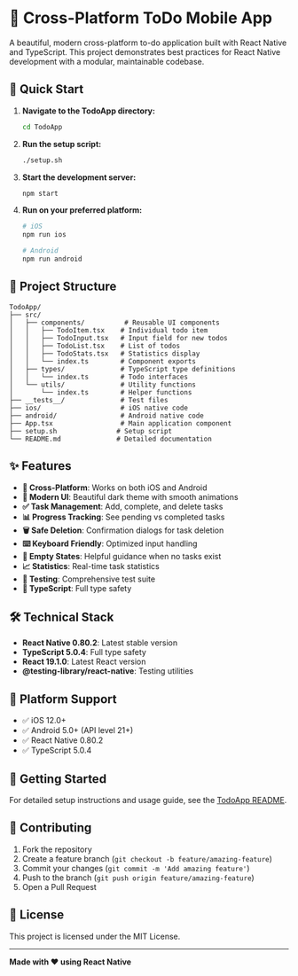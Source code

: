 # 📝 Cross-Platform ToDo Mobile App

A beautiful, modern cross-platform to-do application built with React Native and TypeScript. This project demonstrates best practices for React Native development with a modular, maintainable codebase.

## 🚀 Quick Start

1. **Navigate to the TodoApp directory:**
   ```bash
   cd TodoApp
   ```

2. **Run the setup script:**
   ```bash
   ./setup.sh
   ```

3. **Start the development server:**
   ```bash
   npm start
   ```

4. **Run on your preferred platform:**
   ```bash
   # iOS
   npm run ios
   
   # Android
   npm run android
   ```

## 📁 Project Structure

```
TodoApp/
├── src/
│   ├── components/          # Reusable UI components
│   │   ├── TodoItem.tsx    # Individual todo item
│   │   ├── TodoInput.tsx   # Input field for new todos
│   │   ├── TodoList.tsx    # List of todos
│   │   ├── TodoStats.tsx   # Statistics display
│   │   └── index.ts        # Component exports
│   ├── types/              # TypeScript type definitions
│   │   └── index.ts        # Todo interfaces
│   └── utils/              # Utility functions
│       └── index.ts        # Helper functions
├── __tests__/              # Test files
├── ios/                    # iOS native code
├── android/                # Android native code
├── App.tsx                 # Main application component
├── setup.sh               # Setup script
└── README.md              # Detailed documentation
```

## ✨ Features

- **📱 Cross-Platform**: Works on both iOS and Android
- **🎨 Modern UI**: Beautiful dark theme with smooth animations
- **✅ Task Management**: Add, complete, and delete tasks
- **📊 Progress Tracking**: See pending vs completed tasks
- **🗑️ Safe Deletion**: Confirmation dialogs for task deletion
- **⌨️ Keyboard Friendly**: Optimized input handling
- **🎯 Empty States**: Helpful guidance when no tasks exist
- **📈 Statistics**: Real-time task statistics
- **🧪 Testing**: Comprehensive test suite
- **📝 TypeScript**: Full type safety

## 🛠️ Technical Stack

- **React Native 0.80.2**: Latest stable version
- **TypeScript 5.0.4**: Full type safety
- **React 19.1.0**: Latest React version
- **@testing-library/react-native**: Testing utilities

## 📱 Platform Support

- ✅ iOS 12.0+
- ✅ Android 5.0+ (API level 21+)
- ✅ React Native 0.80.2
- ✅ TypeScript 5.0.4

## 🎯 Getting Started

For detailed setup instructions and usage guide, see the [TodoApp README](./TodoApp/README.md).

## 🤝 Contributing

1. Fork the repository
2. Create a feature branch (`git checkout -b feature/amazing-feature`)
3. Commit your changes (`git commit -m 'Add amazing feature'`)
4. Push to the branch (`git push origin feature/amazing-feature`)
5. Open a Pull Request

## 📄 License

This project is licensed under the MIT License.

---

**Made with ❤️ using React Native**
